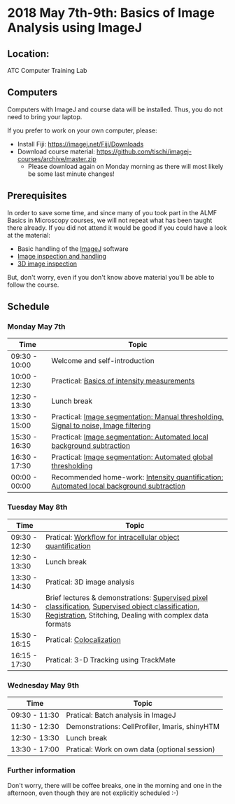 # 2018 May 7th-9th: Basics of Image Analysis using ImageJ

## Location:

ATC Computer Training Lab 

## Computers

Computers with ImageJ and course data will be installed. Thus, you do not need to bring your laptop.

If you prefer to work on your own computer, please:

- Install Fiji: https://imagej.net/Fiji/Downloads
- Download course material: https://github.com/tischi/imagej-courses/archive/master.zip
  - Please download again on Monday morning as there will most likely be some last minute changes!

## Prerequisites

In order to save some time, and since many of you took part in the ALMF Basics in Microscopy courses, we will not repeat what has been taught there already. If you did not attend it would be good if you could have a look at the material:

- Basic handling of the [ImageJ](https://fiji.sc/) software 
- [Image inspection and handling](https://github.com/tischi/imagej-courses/blob/master/practicals/basic-image-inspection-and-handling.md)
- [3D image inspection](https://github.com/tischi/imagej-courses/blob/master/practicals/3D-image-inspection.md)

But, don't worry, even if you don't know above material you'll be able to follow the course.

## Schedule

### Monday May 7th

| Time | Topic |
|------|-------|
| 09:30 - 10:00 | Welcome and self-introduction |
| 10:00 - 12:30 | Practical: [Basics of intensity measurements](https://github.com/tischi/imagej-courses/blob/master/practicals/intensity-quantification.md) |
| 12:30 - 13:30 | Lunch break |
| 13:30 - 15:00 | Practical: [Image segmentation: Manual thresholding, Signal to noise, Image filtering](https://github.com/tischi/imagej-courses/blob/master/practicals/image-segmentation.md) |
| 15:30 - 16:30 | Practical: [Image segmentation: Automated local background subtraction](https://github.com/tischi/imagej-courses/blob/master/practicals/workflow-2d-intracellular-spot-detection.md#local-background-subtraction-) |
| 16:30 - 17:30 | Practical: [Image segmentation: Automated global thresholding](https://github.com/tischi/imagej-courses/blob/master/practicals/image-segmentation.md#automated-global-thresholding)|
| 00:00 - 00:00 | Recommended home-work: [Intensity quantification: Automated local background subtraction](https://github.com/tischi/imagej-courses/blob/master/practicals/automated-local-background-subtraction-for-intensity-quantifications.md#intensity-measurements-with-automated-local-background-subtraction--) |

### Tuesday May 8th

| Time | Topic |
|------|-------|
| 09:30 - 12:30 | Pratical: [Workflow for intracellular object quantification](https://github.com/tischi/imagej-courses/blob/master/practicals/workflow-2d-intracellular-spot-detection.md#workflow-autophagosome-quantification) | 
| 12:30 - 13:30 | Lunch break |
| 13:30 - 14:30 | Pratical: 3D image analysis |
| 14:30 - 15:30 | Brief lectures & demonstrations: [Supervised pixel classification](https://github.com/tischi/imagej-courses/blob/master/practicals/supervised-pixel-classification.md#supervised-pixel-classification), [Supervised object classification](https://github.com/tischi/imagej-courses/blob/master/practicals/supervised-object-classification.md#supervised-object-classification), [Registration](https://github.com/tischi/imagej-courses/blob/master/practicals/image-registration.md), Stitching, Dealing with complex data formats |
| 15:30 - 16:15 | Pratical: [Colocalization](https://github.com/tischi/imagej-courses/blob/master/practicals/colocalisation.md#colocalisation) |
| 16:15 - 17:30 | Pratical: 3-D Tracking using TrackMate  |

### Wednesday May 9th

| Time | Topic |
|------|-------|
| 09:30 - 11:30 | Pratical: Batch analysis in ImageJ |
| 11:30 - 12:30 | Demonstrations: CellProfiler, Imaris, shinyHTM |
| 12:30 - 13:30 | Lunch break |
| 13:30 - 17:00 | Pratical: Work on own data (optional session) |

### Further information

Don't worry, there will be coffee breaks, one in the morning and one in the afternoon, even though they are not explicitly scheduled :-)



